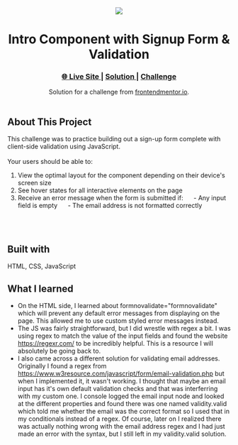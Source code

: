 <div align="center"><img src="https://i.ibb.co/C9Tw5rc/Screen-Shot-2022-04-22-at-3-06-28-PM.png"></img></div>
<h1 align="center">Intro Component with Signup Form & Validation</h1>

<div align="center">
  <h3>
    <a href="https://waynetasaki.github.io/Intro-component-signup-form/?">🌐 Live Site </a>  |  
    <a href="https://www.frontendmentor.io/solutions/intro-component-with-signup-form-SkD8MsxSq" target="_blank"> Solution </a> | 
    <a href="https://www.frontendmentor.io/challenges/intro-component-with-signup-form-5cf91bd49edda32581d28fd1" target="_blank"> Challenge </a> 
  </h3>
</div>
<div align="center">
   Solution for a challenge from  <a href="https://www.frontendmentor.io/" target="_blank">frontendmentor.io</a>.
</div>
<br>

## About This Project

<p>This challenge was to practice building out a sign-up form complete with client-side validation using JavaScript.

<br>
<br>
Your users should be able to:

1. View the optimal layout for the component depending on their device's screen size
2. See hover states for all interactive elements on the page
3. Receive an error message when the form is submitted if:
&nbsp;&nbsp;&nbsp;&nbsp; - Any input field is empty
&nbsp;&nbsp;&nbsp;&nbsp; - The email address is not formatted correctly
<br>
<br>



## Built with

<p>HTML, CSS, JavaScript</p>

## What I learned
- On the HTML side, I learned about formnovalidate="formnovalidate" which will prevent any default error messages from displaying on the page. This allowed me to use custom styled error messages instead.
- The JS was fairly straightforward, but I did wrestle with regex a bit. I was using regex to match the value of the input fields and found the website https://regexr.com/ to be incredibly helpful. This is a resource I will absolutely be going back to.
- I also came across a different solution for validating email addresses. Originally I found a regex from https://www.w3resource.com/javascript/form/email-validation.php but when I implemented it, it wasn't working. I thought that maybe an email input has it's own default validation checks and that was interferring with my custom one. I console logged the email input node and looked at the different properties and found there was one named validity.valid which told me whether the email was the correct format so I used that in my conditionals instead of a regex. Of course, later on I realized there was actually nothing wrong with the email address regex and I had just made an error with the syntax, but I still left in my validity.valid solution.
